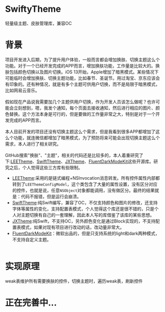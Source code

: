 # SwiftyTheme
轻量级主题、皮肤管理库，兼容OC

# 背景
项目开发进入后期，为了提升用户体验，一般而言都会增加换肤、切换主题这么个功能。对于一个已经开发完成的APP而言，增加换肤功能，工作量是比较大的。换肤包括颜色切换以及图片切换。iOS 13开始，Apple增加了暗黑模式。某些情况下可能临时会增加换肤、切换主题功能，比如春节、圣诞节。用过淘宝、京东应该会有印象的。还有种情况，就是有多个主题可供用户切换，而不是局限于暗黑模式，比如网易云音乐。<br><br>
假如现在产品说我需要加几个主题供用户切换，作为开发人员该怎么做呢？也许可能会立刻想到，嗯，我发个通知，每个页面去接收通知，然后进行相应的图片、颜色替换。这个方法本身是可行的，但是要做的工作量非常之大，特别是对于一个开发完成的APP而言。<br><br>
本人目前开发的项目还没有切换主题这么个需求，但是我看到很多APP都增加了这么个功能，就连微信都增加了暗黑模式，为了预防将来可能会出现切换主题这么个需求，本人进行了相关研究。<br><br>
GitHub搜索"换肤"、"主题"，相关的代码还是比较多的，本人着重研究了下:[LEETheme](https://github.com/lixiang1994/LEETheme)、[SwiftTheme](https://github.com/wxxsw/SwiftTheme)、[JXTheme](https://github.com/pujiaxin33/JXTheme)、[FluentDarkModeKit](https://github.com/microsoft/FluentDarkModeKit)这些开源库。研究之后，个人觉得这些三方库有些限制。
- [LEETheme](https://github.com/lixiang1994/LEETheme):采用的是链式编程+NSInvocation消息转发。所有控件属性内部都转到了`LEEThemeConfigModel`，这个类包含了大量的属性设置，没有区分对应的控件，也就是说，任意`NSObject`对象都能调用，没有做区分。最终的结果就是：代码不报错，但是运行会崩溃。
- [SwiftTheme](https://github.com/wxxsw/SwiftTheme):纯Swift编写，兼容了OC，不仅支持颜色和图片的修改，还支持字体等属性的变化，支持配置表模式，个人觉得这个库还是很不错的，只是个人对主题切换有自己的一套理解，因此本人写的库借鉴了该库的某些思想。
- [JXTheme](https://github.com/pujiaxin33/JXTheme):纯Swift，不支持OC，另外颜色变化是通过Block实现的，不支持配置表模式，如果对现有项目进行改动的话，改动量非常大。
- [FluentDarkModeKit](https://github.com/microsoft/FluentDarkModeKit)：微软出品的，但是只支持系统的light和dark两种模式，不支持自定义主题。
<br><br>

# 实现原理
weak表维护所有需要换肤的控件，切换主题时，遍历weak表，刷新控件


# 正在完善中...
